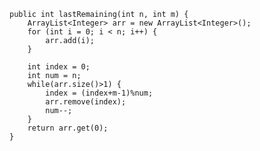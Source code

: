     public int lastRemaining(int n, int m) {
		ArrayList<Integer> arr = new ArrayList<Integer>();
		for (int i = 0; i < n; i++) {
			arr.add(i);
		}
		
		int index = 0;
		int num = n;
		while(arr.size()>1) {
			index = (index+m-1)%num;
			arr.remove(index);
			num--;
		}
		return arr.get(0);
    }
